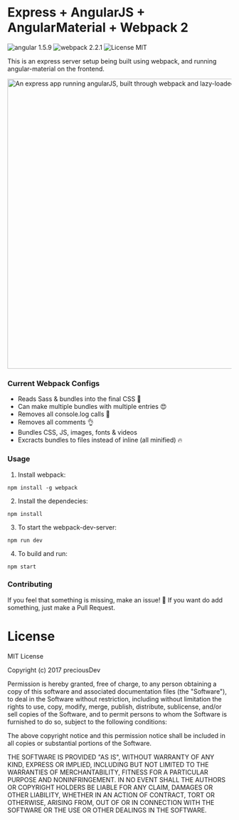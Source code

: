 # Express + AngularJS + AngularMaterial + Webpack 2
![angular 1.5.9](https://img.shields.io/badge/angular-1.5.9-brightgreen.svg) ![webpack 2.2.1](https://img.shields.io/badge/webpack-2.2.1-brightgreen.svg) ![License MIT](https://img.shields.io/badge/license-MIT-blue.svg)

This is an express server setup being built using webpack, and running angular-material on the frontend.

<img src="https://raw.githubusercontent.com/preciousDev/angularMaterial-webpack-ocLazyLoad/master/preview.gif" alt="An express app running angularJS, built through webpack and lazy-loaded assets" style="max-width: 100%;" width="650">

### Current Webpack Configs
- Reads Sass & bundles into the final CSS 🎉
- Can make multiple bundles with multiple entries 😍
- Removes all console.log calls 🙏
- Removes all comments 👌
- Bundles CSS, JS, images, fonts & videos
- Excracts bundles to files instead of inline (all minified) 🔥

### Usage
1. Install webpack:
```shell
npm install -g webpack
```

2. Install the dependecies:
```shell
npm install
```

3. To start the webpack-dev-server:
```shell
npm run dev
```

4. To build and run:
```shell
npm start
```
### Contributing
If you feel that something is missing, make an issue! 🙂
If you want do add something, just make a Pull Request.

# License
MIT License

Copyright (c) 2017 preciousDev

Permission is hereby granted, free of charge, to any person obtaining a copy
of this software and associated documentation files (the "Software"), to deal
in the Software without restriction, including without limitation the rights
to use, copy, modify, merge, publish, distribute, sublicense, and/or sell
copies of the Software, and to permit persons to whom the Software is
furnished to do so, subject to the following conditions:

The above copyright notice and this permission notice shall be included in all
copies or substantial portions of the Software.

THE SOFTWARE IS PROVIDED "AS IS", WITHOUT WARRANTY OF ANY KIND, EXPRESS OR
IMPLIED, INCLUDING BUT NOT LIMITED TO THE WARRANTIES OF MERCHANTABILITY,
FITNESS FOR A PARTICULAR PURPOSE AND NONINFRINGEMENT. IN NO EVENT SHALL THE
AUTHORS OR COPYRIGHT HOLDERS BE LIABLE FOR ANY CLAIM, DAMAGES OR OTHER
LIABILITY, WHETHER IN AN ACTION OF CONTRACT, TORT OR OTHERWISE, ARISING FROM,
OUT OF OR IN CONNECTION WITH THE SOFTWARE OR THE USE OR OTHER DEALINGS IN THE
SOFTWARE.

